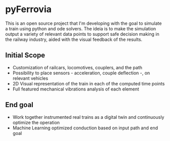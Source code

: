 # pyFerrovia

This is an open source project that I'm developing with the goal to simulate a train using python and ode solvers. The ideia is to make the simulation output a variety of relevant data points to support safe decision making in the railway industry, aided with the visual feedback of the results.

## Initial Scope

- Customization of railcars, locomotives, couplers, and the path
- Possibility to place sensors - acceleration, couple deflection -, on relevant vehicles
- 2D Visual representation of the train in each of the computed time points
- Full featured mechanical vibrations analysis of each element

## End goal

- Work together instrumented real trains as a digital twin and continuously optimize the operation
- Machine Learning optimized conduction based on input path and end goal
